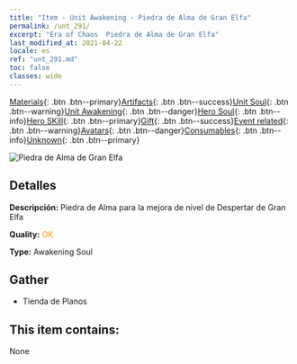 ```yaml
---
title: "Item - Unit Awakening - Piedra de Alma de Gran Elfa"
permalink: /unt_291/
excerpt: "Era of Chaos  Piedra de Alma de Gran Elfa"
last_modified_at: 2021-04-22
locale: es
ref: "unt_291.md"
toc: false
classes: wide
---
```

 [Materials](/ItemsES/){: .btn .btn--primary}[Artifacts](/ItemsES/Artifacts/){: .btn .btn--success}[Unit Soul](/ItemsES/UnitSoul/){: .btn .btn--warning}[Unit Awakening](/ItemsES/UnitAwakening/){: .btn .btn--danger}[Hero Soul](/ItemsES/HeroSoul/){: .btn .btn--info}[Hero SKill](/ItemsES/HeroSkill/){: .btn .btn--primary}[Gift](/ItemsES/Gift/){: .btn .btn--success}[Event related](/ItemsES/Events/){: .btn .btn--warning}[Avatars](/ItemsES/Avatars/){: .btn .btn--danger}[Consumables](/ItemsES/Consumables/){: .btn .btn--info}[Unknown](/ItemsES/Unknown/){: .btn .btn--primary}

 ![Piedra de Alma de Gran Elfa](/images/u/tia_mujingling.jpg)

## Detalles
 **Descripción:** Piedra de Alma para la mejora de nivel de Despertar de Gran Elfa

 **Quality:** <span style="color: #FF8C00">OK</span>

 **Type:** Awakening Soul

## Gather

*    Tienda de Planos 

## This item contains:

  None

